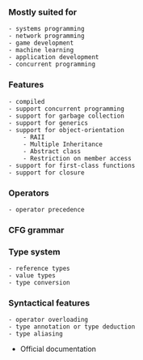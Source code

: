 ### Mostly suited for
	- systems programming
	- network programming
    - game development
	- machine learning 
	- application development
	- concurrent programming

### Features
	- compiled 
	- support concurrent programming
	- support for garbage collection
	- support for generics
	- support for object-orientation
		- RAII
		- Multiple Inheritance
		- Abstract class
		- Restriction on member access
	- support for first-class functions
	- support for closure

### Operators
	- operator precedence  

### CFG grammar

### Type system
	- reference types
	- value types
	- type conversion

### Syntactical features
	- operator overloading
	- type annotation or type deduction
	- type aliasing

- Official documentation